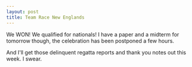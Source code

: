 ```yaml
--- 
layout: post
title: Team Race New Englands
---
```

We WON! We qualified for nationals! I have a paper and a midterm for tomorrow though, the celebration has been postponed a few hours.

And I'll get those delinquent regatta reports and thank you notes out this week. I swear.

